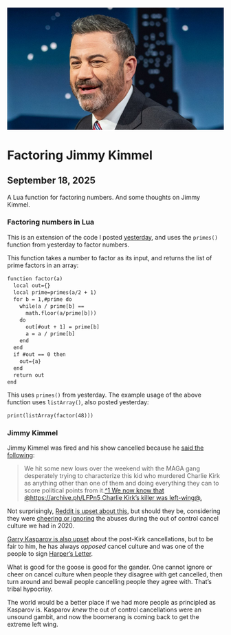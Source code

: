 ![blogpic](pics/JimmyKimmel.jpg)
# Factoring Jimmy Kimmel
## September 18, 2025

A Lua function for factoring numbers. And some thoughts on Jimmy Kimmel.

### Factoring numbers in Lua

This is an extension of the code I posted [yesterday](blog:2025-09-17),
and uses the `primes()` function from yesterday to factor numbers.

This function takes a number to factor as its input, and returns the
 list of prime factors in an array:

```
function factor(a)
  local out={}
  local prime=primes(a/2 + 1)
  for b = 1,#prime do
    while(a / prime[b] ==
      math.floor(a/prime[b]))
    do
      out[#out + 1] = prime[b]
      a = a / prime[b]
    end
  end
  if #out == 0 then
    out={a}
  end
  return out
end
```

This uses `primes()` from yesterday. The example usage of
the above function uses `listArray()`, also posted yesterday:

```
print(listArray(factor(48)))
```

### Jimmy Kimmel

Jimmy Kimmel was fired and his show cancelled because he [said the 
following](https://archive.ph/QQ8LK):

>We hit some new lows over the weekend with the MAGA gang desperately
>trying to characterize this kid who murdered Charlie Kirk as anything
>other than one of them and doing everything they can to score political
>points from it.[^1 We now know that @https://archive.ph/LFPn5 Charlie
>Kirk’s killer was left-wing@.](fn:1)

Not surprisingly, [Reddit is upset about this](https://archive.ph/graPt),
but should they be, considering they were [cheering or 
ignoring](https://archive.ph/hqq1B) the abuses during the out of 
control cancel culture we had in 2020.

[Garry Kasparov is also upset](https://archive.ph/g6AhQ) about the 
post-Kirk cancellations, but to be fair to him, he has always
_opposed_ cancel culture and was one of the people to sign 
[Harper’s Letter](blog:2020-07-09).

What is good for the goose is good for the gander. One cannot ignore
or cheer on cancel culture when people they disagree with get
cancelled, then turn around and bewail people cancelling people they
agree with. That’s tribal hypocrisy.

The world would be a better place if we had more people as principled
as Kasparov is. Kasparov _knew_ the out of control cancellations
were an unsound gambit, and now the boomerang is coming back to get the
extreme left wing.

